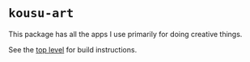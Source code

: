 # `kousu-art`

This package has all the apps I use primarily for doing creative things.

See the [top level](../README.md) for build instructions.
